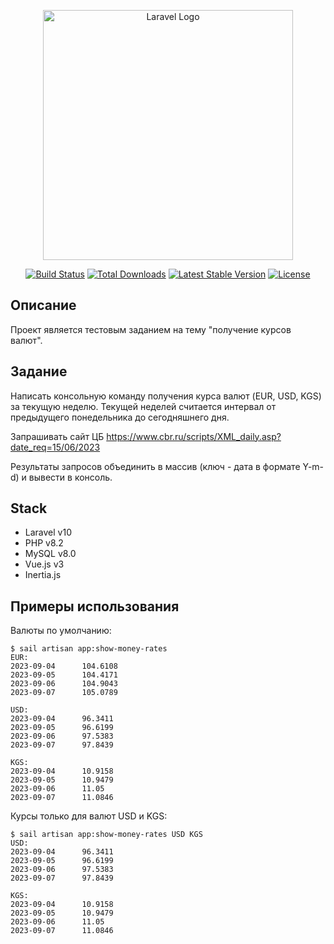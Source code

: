 <p align="center"><a href="https://laravel.com" target="_blank"><img src="https://raw.githubusercontent.com/laravel/art/master/logo-lockup/5%20SVG/2%20CMYK/1%20Full%20Color/laravel-logolockup-cmyk-red.svg" width="400" alt="Laravel Logo"></a></p>

<p align="center">
<a href="https://github.com/laravel/framework/actions"><img src="https://github.com/laravel/framework/workflows/tests/badge.svg" alt="Build Status"></a>
<a href="https://packagist.org/packages/laravel/framework"><img src="https://img.shields.io/packagist/dt/laravel/framework" alt="Total Downloads"></a>
<a href="https://packagist.org/packages/laravel/framework"><img src="https://img.shields.io/packagist/v/laravel/framework" alt="Latest Stable Version"></a>
<a href="https://packagist.org/packages/laravel/framework"><img src="https://img.shields.io/packagist/l/laravel/framework" alt="License"></a>
</p>

## Описание

Проект является тестовым заданием на тему "получение курсов валют".

## Задание

Написать консольную команду получения курса валют (EUR, USD, KGS) за текущую неделю.
Текущей неделей считается интервал от предыдущего понедельника до сегодняшнего дня.

Запрашивать сайт ЦБ
https://www.cbr.ru/scripts/XML_daily.asp?date_req=15/06/2023

Результаты запросов объединить в массив (ключ - дата в формате Y-m-d) и вывести в консоль.

## Stack

- Laravel v10
- PHP v8.2
- MySQL v8.0
- Vue.js v3
- Inertia.js

## Примеры использования

Валюты по умолчанию:

    $ sail artisan app:show-money-rates
    EUR:
    2023-09-04      104.6108
    2023-09-05      104.4171
    2023-09-06      104.9043
    2023-09-07      105.0789
    
    USD:
    2023-09-04      96.3411
    2023-09-05      96.6199
    2023-09-06      97.5383
    2023-09-07      97.8439
    
    KGS:
    2023-09-04      10.9158
    2023-09-05      10.9479
    2023-09-06      11.05
    2023-09-07      11.0846

Курсы только для валют USD и KGS:

    $ sail artisan app:show-money-rates USD KGS
    USD:
    2023-09-04      96.3411
    2023-09-05      96.6199
    2023-09-06      97.5383
    2023-09-07      97.8439
    
    KGS:
    2023-09-04      10.9158
    2023-09-05      10.9479
    2023-09-06      11.05
    2023-09-07      11.0846

